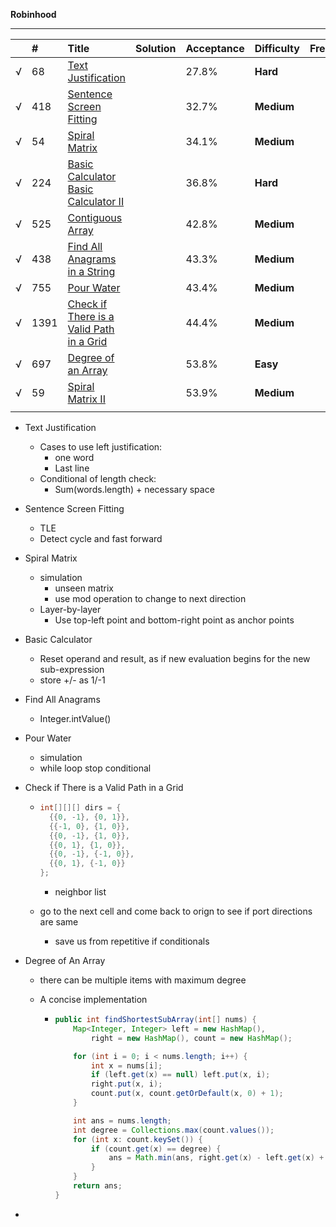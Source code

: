 **Robinhood**

------



|      | **#** | **Title**                                                    | **Solution** | **Acceptance** | **Difficulty** | **Frequency** |
| :--- | :---- | :----------------------------------------------------------- | :----------- | :------------- | :------------- | :------------ |
| √    | 68    | [Text Justification](https://leetcode.com/problems/text-justification) |              | 27.8%          | **Hard**       |               |
| √    | 418   | [Sentence Screen Fitting](https://leetcode.com/problems/sentence-screen-fitting) |              | 32.7%          | **Medium**     |               |
| √    | 54    | [Spiral Matrix](https://leetcode.com/problems/spiral-matrix) |              | 34.1%          | **Medium**     |               |
| √    | 224   | [Basic Calculator](https://leetcode.com/problems/basic-calculator)  <br />[Basic Calculator II](https://leetcode.com/problems/basic-calculator-ii/) |              | 36.8%          | **Hard**       |               |
| √    | 525   | [Contiguous Array](https://leetcode.com/problems/contiguous-array) |              | 42.8%          | **Medium**     |               |
| √    | 438   | [Find All Anagrams in a String](https://leetcode.com/problems/find-all-anagrams-in-a-string) |              | 43.3%          | **Medium**     |               |
| √    | 755   | [Pour Water](https://leetcode.com/problems/pour-water)       |              | 43.4%          | **Medium**     |               |
| √    | 1391  | [Check if There is a Valid Path in a Grid](https://leetcode.com/problems/check-if-there-is-a-valid-path-in-a-grid) |              | 44.4%          | **Medium**     |               |
| √    | 697   | [Degree of an Array](https://leetcode.com/problems/degree-of-an-array) |              | 53.8%          | **Easy**       |               |
| √    | 59    | [Spiral Matrix II](https://leetcode.com/problems/spiral-matrix-ii) |              | 53.9%          | **Medium**     |               |
|      |       |                                                              |              |                |                |               |

- Text Justification

  - Cases to use left justification: 
    - one word
    - Last line
  - Conditional of length check:
    - Sum(words.length) + necessary space

- Sentence Screen Fitting

  - TLE
  - Detect cycle and fast forward

- Spiral Matrix

  - simulation
    - unseen matrix
    - use mod operation to change to next direction
  - Layer-by-layer
    - Use top-left point and bottom-right point as anchor points

- Basic Calculator

  - Reset operand and result, as if new evaluation begins for the new sub-expression
  - store +/- as 1/-1

- Find All Anagrams

  - Integer.intValue()

- Pour Water

  - simulation
  - while loop stop conditional

- Check if There is a Valid Path in a Grid

  - ```java
    int[][][] dirs = {
      {{0, -1}, {0, 1}},
      {{-1, 0}, {1, 0}},
      {{0, -1}, {1, 0}},
      {{0, 1}, {1, 0}},
      {{0, -1}, {-1, 0}},
      {{0, 1}, {-1, 0}}
    };
    ```

    - neighbor list

  - go to the next cell and come back to orign to see if port directions are same

    - save us from repetitive if conditionals

- Degree of An Array

  - there can be multiple items with maximum degree

  - A concise implementation

    - ```java
      public int findShortestSubArray(int[] nums) {
          Map<Integer, Integer> left = new HashMap(),
              right = new HashMap(), count = new HashMap();
      
          for (int i = 0; i < nums.length; i++) {
              int x = nums[i];
              if (left.get(x) == null) left.put(x, i);
              right.put(x, i);
              count.put(x, count.getOrDefault(x, 0) + 1);
          }
      
          int ans = nums.length;
          int degree = Collections.max(count.values());
          for (int x: count.keySet()) {
              if (count.get(x) == degree) {
                  ans = Math.min(ans, right.get(x) - left.get(x) + 1);
              }
          }
          return ans;
      }
      ```

- 